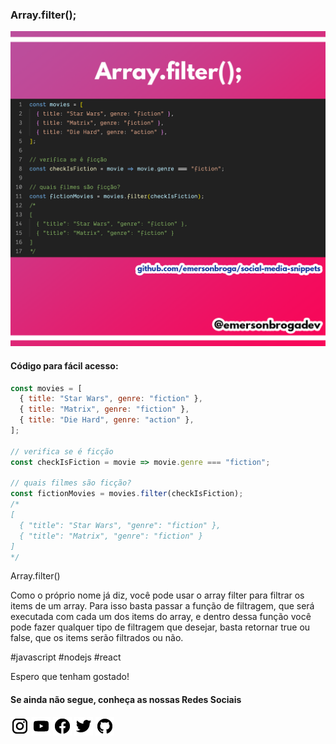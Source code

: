 ### Array.filter();

![Array.filter()](https://github.com/emersonbroga/social-media-snippets/blob/master/content/2020-02-06/1080x1080-filter.png)

#### Código para fácil acesso:

```js
const movies = [
  { title: "Star Wars", genre: "fiction" },
  { title: "Matrix", genre: "fiction" },
  { title: "Die Hard", genre: "action" },
];

// verifica se é ficção
const checkIsFiction = movie => movie.genre === "fiction";

// quais filmes são ficção?
const fictionMovies = movies.filter(checkIsFiction);
/*
[
  { "title": "Star Wars", "genre": "fiction" },
  { "title": "Matrix", "genre": "fiction" }
]
*/
```

Array.filter()

Como o próprio nome já diz, você pode usar o array filter para filtrar os items de um array. Para isso basta passar a função de filtragem, que será executada com cada um dos items do array, e dentro dessa função você pode fazer qualquer tipo de filtragem que desejar, basta retornar true ou false, que os items serão filtrados ou não.

\#javascript \#nodejs \#react

Espero que tenham gostado!

#### Se ainda não segue, conheça as nossas Redes Sociais

[![instagram.com/emersonbrogadev](https://github.com/emersonbroga/social-media-snippets/blob/master/static/instagram.png?raw=true)](https://emersonbroga.com/instagram)
[![youtube.com/c/emersonbrogadev](https://github.com/emersonbroga/social-media-snippets/blob/master/static/youtube.png?raw=true)](https://emersonbroga.com/youtube)
[![facebook.com/emersonbrogadev](https://github.com/emersonbroga/social-media-snippets/blob/master/static/facebook.png?raw=true)](https://emersonbroga.com/facebook)
[![twitter.com/emersonbrogadev](https://github.com/emersonbroga/social-media-snippets/blob/master/static/twitter.png?raw=true)](https://emersonbroga.com/twitter)
[![github.com/emersonbroga](https://github.com/emersonbroga/social-media-snippets/blob/master/static/github.png?raw=true)](https://emersonbroga.com/github)

